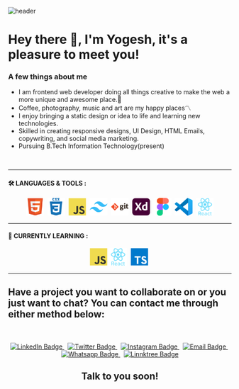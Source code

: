 ![header](https://i.ibb.co/f1xtSfW/cover-image.png)
# Hey there :wave:, I'm Yogesh, it's a pleasure to meet you!


### A few things about me

- I am frontend web developer doing all things creative to make the web a more unique and awesome place.🎯
- Coffee, photography, music and art are my happy places〽️
- I enjoy bringing a static design or idea to life and learning new technologies.
- Skilled in creating responsive designs, UI Design, HTML Emails, copywriting, and social media marketing.
- Pursuing B.Tech Information Technology(present)

<br>

---

#### :hammer_and_wrench: LANGUAGES & TOOLS :

<div align="center">
<div>
  <img src="https://github.com/devicons/devicon/blob/master/icons/html5/html5-original.svg" title="HTML5" alt="HTML" width="40" height="40"/>&nbsp;
  <img src="https://github.com/devicons/devicon/blob/master/icons/css3/css3-plain-wordmark.svg"  title="CSS3" alt="CSS" width="40" height="40"/>&nbsp;
  <img src="https://github.com/devicons/devicon/blob/master/icons/javascript/javascript-original.svg" title="JavaScript" alt="JavaScript" width="40" height="40"/>&nbsp;
    <img src="https://github.com/devicons/devicon/blob/master/icons/tailwindcss/tailwindcss-plain.svg" title="TailwindCSS" alt="TailwindCSS" width="40" height="40" />&nbsp;
  <img src="https://github.com/devicons/devicon/blob/master/icons/git/git-original-wordmark.svg" title="Git" alt="Git" width="40" height="40"/>&nbsp;
  <img src="https://github.com/devicons/devicon/blob/master/icons/xd/xd-plain.svg" title="Xd" alt="Xd" width="40" height="40"/>&nbsp;
  <img src="https://github.com/devicons/devicon/blob/master/icons/figma/figma-original.svg" title="Figma" alt="Figma" width="40" height="40"/>&nbsp;
  <img src="https://github.com/devicons/devicon/blob/master/icons/vscode/vscode-original.svg" title="VSCode" alt="VSCode" width="40" height="40"/>&nbsp;
  <img src="https://github.com/devicons/devicon/blob/master/icons/react/react-original-wordmark.svg" title="React" alt="React" width="40" height="40"/>
 
</div>
</div>

---

#### :book: CURRENTLY LEARNING :

<div align="center">
  <img src="https://github.com/devicons/devicon/blob/master/icons/javascript/javascript-original.svg" title="JavaScript" alt="JavaScript" width="40" height="40"/>&nbsp;<img src="https://github.com/devicons/devicon/blob/master/icons/react/react-original-wordmark.svg" title="React" alt="React" width="40" height="40"/>&nbsp;
 <img src="https://github.com/devicons/devicon/blob/master/icons/typescript/typescript-plain.svg" title="Typescript" alt="Typescript" width="40" height="40"/>&nbsp;
  </div>

---

## Have a project you want to collaborate on or you just want to chat? You can contact me through either method below:

<div id="badges" align="center">
  <br><br>
  <a href="https://www.linkedin.com/in/yogeshn2403">
    <img src="https://img.shields.io/badge/LinkedIn-blue?style=for-the-badge&logo=linkedin&logoColor=white" alt="LinkedIn Badge"/>
  </a>&nbsp;
  <a href="https://www.twitter.com/yogesh_2403">
    <img src="https://img.shields.io/badge/Twitter-blue?style=for-the-badge&logo=twitter&logoColor=white&color=1DA1F2" alt="Twitter Badge" />
  </a>&nbsp;
  <a href="https://www.instagram.com/_yogesh24">
    <img src="https://img.shields.io/badge/Instagram-blue?style=for-the-badge&logo=instagram&logoColor=white&color=e95950" alt="Instagram Badge" />
  </a>&nbsp;
  <a href="mailto:yogeshn2427@gmail.com">
    <img src="https://img.shields.io/badge/Gmail-blue?style=for-the-badge&logo=gmail&logoColor=white&color=bb001b" alt="Email Badge" />
  </a>&nbsp;
  <a href="https://wa.link/7yt6ov">
    <img src="https://img.shields.io/badge/WhatsApp-25D366.svg?style=for-the-badge&logo=WhatsApp&logoColor=white" alt="Whatsapp Badge" />
  </a>&nbsp;
  <a href="https://linktr.ee/yogesh2427">
  <img src="https://img.shields.io/badge/Linktree-43E55E.svg?style=for-the-badge&logo=Linktree&logoColor=white" alt="Linnktree Badge" />
  </a>
  
  <h2>Talk to you soon!</h2>
</div>
